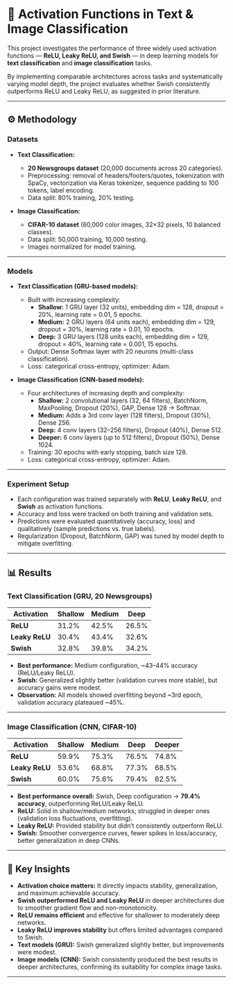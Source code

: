 # 🔬 Activation Functions in Text & Image Classification

This project investigates the performance of three widely used activation functions — **ReLU, Leaky ReLU, and Swish** — in deep learning models for **text classification** and **image classification** tasks.  

By implementing comparable architectures across tasks and systematically varying model depth, the project evaluates whether Swish consistently outperforms ReLU and Leaky ReLU, as suggested in prior literature.

---

## ⚙️ Methodology

### Datasets
- **Text Classification:**  
  - **20 Newsgroups dataset** (20,000 documents across 20 categories).  
  - Preprocessing: removal of headers/footers/quotes, tokenization with SpaCy, vectorization via Keras tokenizer, sequence padding to 100 tokens, label encoding.  
  - Data split: 80% training, 20% testing.  

- **Image Classification:**  
  - **CIFAR-10 dataset** (60,000 color images, 32×32 pixels, 10 balanced classes).  
  - Data split: 50,000 training, 10,000 testing.  
  - Images normalized for model training.  

---

### Models
- **Text Classification (GRU-based models):**
  - Built with increasing complexity:  
    - **Shallow:** 1 GRU layer (32 units), embedding dim = 128, dropout = 20%, learning rate = 0.01, 5 epochs.  
    - **Medium:** 2 GRU layers (64 units each), embedding dim = 129, dropout = 30%, learning rate = 0.01, 10 epochs.  
    - **Deep:** 3 GRU layers (128 units each), embedding dim = 129, dropout = 40%, learning rate = 0.001, 15 epochs.  
  - Output: Dense Softmax layer with 20 neurons (multi-class classification).  
  - Loss: categorical cross-entropy, optimizer: Adam.  

- **Image Classification (CNN-based models):**
  - Four architectures of increasing depth and complexity:  
    - **Shallow:** 2 convolutional layers (32, 64 filters), BatchNorm, MaxPooling, Dropout (20%), GAP, Dense 128 → Softmax.  
    - **Medium:** Adds a 3rd conv layer (128 filters), Dropout (30%), Dense 256.  
    - **Deep:** 4 conv layers (32–256 filters), Dropout (40%), Dense 512.  
    - **Deeper:** 6 conv layers (up to 512 filters), Dropout (50%), Dense 1024.  
  - Training: 30 epochs with early stopping, batch size 128.  
  - Loss: categorical cross-entropy, optimizer: Adam.  

---

### Experiment Setup
- Each configuration was trained separately with **ReLU**, **Leaky ReLU**, and **Swish** as activation functions.  
- Accuracy and loss were tracked on both training and validation sets.  
- Predictions were evaluated quantitatively (accuracy, loss) and qualitatively (sample predictions vs. true labels).  
- Regularization (Dropout, BatchNorm, GAP) was tuned by model depth to mitigate overfitting.  

---

## 📊 Results

### Text Classification (GRU, 20 Newsgroups)

| Activation | Shallow | Medium | Deep |
|------------|---------|--------|------|
| **ReLU**   | 31.2%   | 42.5%  | 26.5% |
| **Leaky ReLU** | 30.4% | 43.4% | 32.6% |
| **Swish**  | 32.8%   | 39.8%  | 34.2% |

- **Best performance:** Medium configuration, ~43–44% accuracy (ReLU/Leaky ReLU).  
- **Swish:** Generalized slightly better (validation curves more stable), but accuracy gains were modest.  
- **Observation:** All models showed overfitting beyond ~3rd epoch, validation accuracy plateaued ~45%.  

---

### Image Classification (CNN, CIFAR-10)

| Activation | Shallow | Medium | Deep | Deeper |
|------------|---------|--------|------|--------|
| **ReLU**   | 59.9%   | 75.3%  | 76.5% | 74.8% |
| **Leaky ReLU** | 53.6% | 68.8% | 77.3% | 68.5% |
| **Swish**  | 60.0%   | 75.6%  | 79.4% | 62.5% |

- **Best performance overall:** Swish, Deep configuration → **79.4% accuracy**, outperforming ReLU/Leaky ReLU.  
- **ReLU:** Solid in shallow/medium networks; struggled in deeper ones (validation loss fluctuations, overfitting).  
- **Leaky ReLU:** Provided stability but didn’t consistently outperform ReLU.  
- **Swish:** Smoother convergence curves, fewer spikes in loss/accuracy, better generalization in deep CNNs.  

---

## 🔑 Key Insights

- **Activation choice matters:** It directly impacts stability, generalization, and maximum achievable accuracy.  
- **Swish outperformed ReLU and Leaky ReLU** in deeper architectures due to smoother gradient flow and non-monotonicity.  
- **ReLU remains efficient** and effective for shallower to moderately deep networks.  
- **Leaky ReLU improves stability** but offers limited advantages compared to Swish.  
- **Text models (GRU):** Swish generalized slightly better, but improvements were modest.  
- **Image models (CNN):** Swish consistently produced the best results in deeper architectures, confirming its suitability for complex image tasks.  

---
